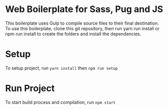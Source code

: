 # Web Boilerplate for Sass, Pug and JS

This boilerplate uses Gulp to compile source files to their final destination.
To use this boilerplate, clone this git repository, then run
yarn run install or npm run install to create the folders and install the dependencies.

# Setup

To setup project, run `yarn install` then `npm run setup`

# Run Project
To start build process and compilation, run `npm start`
